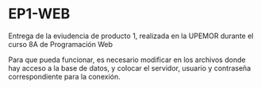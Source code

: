 # EP1-WEB
Entrega de la eviudencia de producto 1, realizada en la UPEMOR durante el curso 8A de Programación Web


Para que pueda funcionar, es necesario modificar en los archivos donde hay acceso a la base de datos, y colocar el servidor, usuario y contraseña correspondiente para la conexión.

